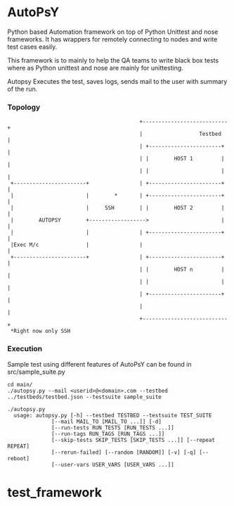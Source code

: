 # AutoPsY
Python based Automation framework on top of Python Unittest and nose frameworks. It has wrappers for remotely connecting to nodes and write test cases easily.

This framework is to mainly to help the QA teams to write black box tests where as Python unittest and nose are mainly for unittesting.

Autopsy Executes the test, saves logs, sends mail to the user with summary of the run.

### Topology


                                              +---------------------------+
                                              |                  Testbed  |
                                              | +-----------------------+ |
                                              | |        HOST 1         | |
                                              | |                       | |
     +-----------------------+                | +-----------------------+ |
     |                       |        *       | +-----------------------+ |
     |                       |     SSH        | |        HOST 2         | |
     |        AUTOPSY        +------------------>                       | |
     |                       |                | +-----------------------+ |
     |Exec M/c               |                |                           |
     +-----------------------+                | +-----------------------+ |
                                              | |        HOST n         | |
                                              | |                       | |
                                              | +-----------------------+ |
                                              |                           |
                                              +---------------------------+
     *Right now only SSH

### Execution
 Sample test using different features of AutoPsY can be found in src/sample_suite.py
 
    cd main/
    ./autopsy.py --mail <userid>@<domain>.com --testbed ../testbeds/testbed.json --testsuite sample_suite
    
    ./autopsy.py
      usage: autopsy.py [-h] --testbed TESTBED --testsuite TEST_SUITE
                  [--mail MAIL_TO [MAIL_TO ...]] [-d]
                  [--run-tests RUN_TESTS [RUN_TESTS ...]]
                  [--run-tags RUN_TAGS [RUN_TAGS ...]]
                  [--skip-tests SKIP_TESTS [SKIP_TESTS ...]] [--repeat REPEAT]
                  [--rerun-failed] [--random [RANDOM]] [-v] [-q] [--reboot]
                  [--user-vars USER_VARS [USER_VARS ...]]
# test_framework
